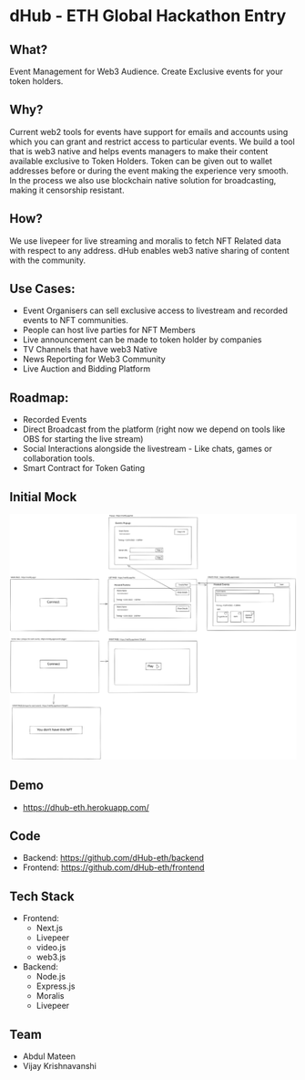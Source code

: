 # dHub - ETH Global Hackathon Entry

## What?

Event Management for Web3 Audience. Create Exclusive events for your token holders. 

## Why? 

Current web2 tools for events have support for emails and accounts using which you can grant and restrict access to particular events. We build a tool that is web3 native and helps events managers to make their content available exclusive to Token Holders. Token can be given out to wallet addresses before or during the event making the experience very smooth.
In the process we also use blockchain native solution for broadcasting, making it censorship resistant. 

## How?

We use livepeer for live streaming and moralis to fetch NFT Related data with respect to any address. dHub enables web3 native sharing of content with the community. 

## Use Cases:

* Event Organisers can sell exclusive access to livestream and recorded events to NFT communities. 
* People can host live parties for NFT Members
* Live announcement can be made to token holder by companies
* TV Channels that have web3 Native
* News Reporting for Web3 Community
* Live Auction and Bidding Platform

## Roadmap:
* Recorded Events
* Direct Broadcast from the platform (right now we depend on tools like OBS for starting the live stream)
* Social Interactions alongside the livestream - Like chats, games or collaboration tools.
* Smart Contract for Token Gating

## Initial Mock
![Initial Mocks](https://raw.githubusercontent.com/dHub-eth/.github/main/profile/ETHGlobal.svg)

## Demo
* https://dhub-eth.herokuapp.com/

## Code
* Backend: https://github.com/dHub-eth/backend
* Frontend: https://github.com/dHub-eth/frontend

## Tech Stack
* Frontend:
  * Next.js
  * Livepeer
  * video.js
  * web3.js
* Backend:
  * Node.js
  * Express.js
  * Moralis
  * Livepeer

## Team
* Abdul Mateen
* Vijay Krishnavanshi
